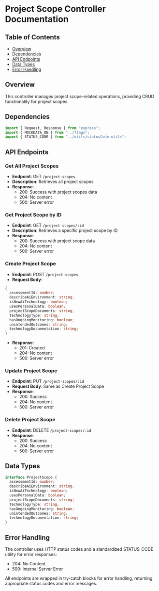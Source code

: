 # Project Scope Controller Documentation

## Table of Contents

- [Overview](#overview)
- [Dependencies](#dependencies)
- [API Endpoints](#api-endpoints)
- [Data Types](#data-types)
- [Error Handling](#error-handling)

## Overview

This controller manages project scope-related operations, providing CRUD functionality for project scopes.

## Dependencies

```typescript
import { Request, Response } from "express";
import { MOCKDATA_ON } from "../flags";
import { STATUS_CODE } from "../utils/statusCode.utils";
```

## API Endpoints

### Get All Project Scopes

- **Endpoint**: GET `/project-scopes`
- **Description**: Retrieves all project scopes
- **Response**:
  - 200: Success with project scopes data
  - 204: No content
  - 500: Server error

### Get Project Scope by ID

- **Endpoint**: GET `/project-scopes/:id`
- **Description**: Retrieves a specific project scope by ID
- **Response**:
  - 200: Success with project scope data
  - 204: No content
  - 500: Server error

### Create Project Scope

- **Endpoint**: POST `/project-scopes`
- **Request Body**:

```typescript
{
  assessmentId: number;
  describeAiEnvironment: string;
  isNewAiTechnology: boolean;
  usesPersonalData: boolean;
  projectScopeDocuments: string;
  technologyType: string;
  hasOngoingMonitoring: boolean;
  unintendedOutcomes: string;
  technologyDocumentation: string;
}
```

- **Response**:
  - 201: Created
  - 204: No content
  - 500: Server error

### Update Project Scope

- **Endpoint**: PUT `/project-scopes/:id`
- **Request Body**: Same as Create Project Scope
- **Response**:
  - 200: Success
  - 204: No content
  - 500: Server error

### Delete Project Scope

- **Endpoint**: DELETE `/project-scopes/:id`
- **Response**:
  - 200: Success
  - 204: No content
  - 500: Server error

## Data Types

```typescript
interface ProjectScope {
  assessmentId: number;
  describeAiEnvironment: string;
  isNewAiTechnology: boolean;
  usesPersonalData: boolean;
  projectScopeDocuments: string;
  technologyType: string;
  hasOngoingMonitoring: boolean;
  unintendedOutcomes: string;
  technologyDocumentation: string;
}
```

## Error Handling

The controller uses HTTP status codes and a standardized STATUS_CODE utility for error responses:

- 204: No Content
- 500: Internal Server Error

All endpoints are wrapped in try-catch blocks for error handling, returning appropriate status codes and error messages.
